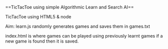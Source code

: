 ==TicTacToe using simple Algorithmic Learn and Search AI==

TicTacToe using HTML5 & node

Aim:
learn.js 
randomly generates games and saves them in games.txt    

index.html 
is where games can be played using previously learnt games
if a new game is found then it is saved.